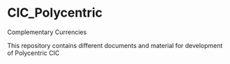 # CIC_Polycentric
Complementary Currencies

This repository contains different documents and material for development of Polycentric CIC
